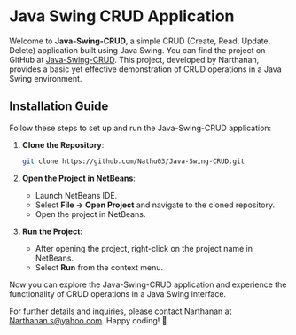 # Java Swing CRUD Application

Welcome to **Java-Swing-CRUD**, a simple CRUD (Create, Read, Update, Delete) application built using Java Swing. You can find the project on GitHub at [Java-Swing-CRUD](https://github.com/Nathu03/Java-Swing-CRUD.git). This project, developed by Narthanan, provides a basic yet effective demonstration of CRUD operations in a Java Swing environment.

## Installation Guide

Follow these steps to set up and run the Java-Swing-CRUD application:

1. **Clone the Repository**:

   ```bash
   git clone https://github.com/Nathu03/Java-Swing-CRUD.git
   ```

2. **Open the Project in NetBeans**:

   - Launch NetBeans IDE.
   - Select **File -> Open Project** and navigate to the cloned repository.
   - Open the project in NetBeans.

3. **Run the Project**:

   - After opening the project, right-click on the project name in NetBeans.
   - Select **Run** from the context menu.

Now you can explore the Java-Swing-CRUD application and experience the functionality of CRUD operations in a Java Swing interface.

For further details and inquiries, please contact Narthanan at [Narthanan.s@yahoo.com](mailto:Narthanan.s@yahoo.com). Happy coding! 🚀
